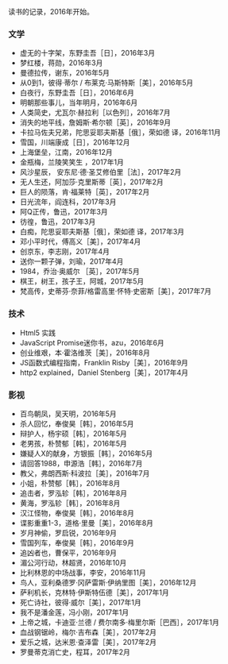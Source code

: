 读书的记录，2016年开始。

### 文学
- 虚无的十字架，东野圭吾［日］，2016年3月
- 梦红楼，蒋勋，2016年3月
- 曼德拉传，谢东，2016年5月
- 从0到1，彼得·蒂尔 / 布莱克·马斯特斯［美］，2016年5月
- 白夜行，东野圭吾［日］，2016年6月
- 明朝那些事儿，当年明月，2016年6月
- 人类简史，尤瓦尔·赫拉利［以色列］，2016年7月
- 消失的地平线，詹姆斯·希尔顿［英］，2016年9月
- 卡拉马佐夫兄弟，陀思妥耶夫斯基［俄］，荣如德 译，2016年11月
- 雪国，川端康成［日］，2016年12月
- 上海堡垒，江南，2016年12月
- 金瓶梅，兰陵笑笑生 ，2017年1月
- 风沙星辰， 安东尼·德·圣艾修伯里［法］，2017年2月
- 无人生还，阿加莎·克里斯蒂［英］，2017年2月
- 巨人的陨落，肯·福莱特［英］，2017年2月
- 日光流年，阎连科，2017年3月
- 阿Q正传，鲁迅，2017年3月
- 彷徨，鲁迅，2017年3月
- 白痴，陀思妥耶夫斯基［俄］，荣如德 译，2017年3月
- 邓小平时代，傅高义［美］，2017年4月
- 创京东，李志刚，2017年4月
- 送你一颗子弹，刘瑜，2017年4月
- 1984，乔治·奥威尔 ［英］，2017年5月
- 棋王，树王，孩子王，阿城，2017年5月
- 梵高传，史蒂芬·奈菲/格雷高里·怀特·史密斯［美］，2017年7月

### 技术
- Html5 实践
- JavaScript Promise迷你书，azu，2016年6月
- 创业维艰，本·霍洛维茨［美］，2016年8月
- JS函数式编程指南，Franklin Risby［美］，2016年9月
- http2 explained，Daniel Stenberg［美］，2017年4月

### 影视
- 百鸟朝凤，吴天明，2016年5月
- 杀人回忆，奉俊昊［韩］，2016年5月
- 辩护人，杨宇硕［韩］，2016年5月
- 老男孩，朴赞郁［韩］，2016年5月
- 嫌疑人X的献身，方银振［韩］，2016年5月
- 请回答1988，申源浩［韩］，2016年7月
- 教父，弗朗西斯·科波拉［美］，2016年7月
- 小姐，朴赞郁［韩］，2016年8月
- 追击者，罗泓轸［韩］，2016年8月
- 黄海，罗泓轸［韩］，2016年8月
- 汉江怪物，奉俊昊［韩］，2016年8月
- 谍影重重1-3，道格·里曼［美］，2016年8月
- 岁月神偷，罗启锐，2016年9月
- 雪国列车，奉俊昊［韩］，2016年9月
- 追凶者也，曹保平，2016年9月
- 湄公河行动，林超贤，2016年10月
- 比利林恩的中场战事，李安，2016年11月
- 鸟人，亚利桑德罗·冈萨雷斯·伊纳里图［美］，2016年12月
- 萨利机长，克林特·伊斯特伍德［美］，2017年1月
- 死亡诗社，彼得·威尔［美］，2017年1月
- 我不是潘金莲，冯小刚，2017年1月
- 上帝之城，卡迪亚·兰德 / 费尔南多·梅里尔斯［巴西］，2017年1月
- 血战钢锯岭，梅尔·吉布森［美］，2017年2月
- 爱乐之城，达米恩·查泽雷［美］，2017年2月
- 罗曼蒂克消亡史，程耳，2017年2月